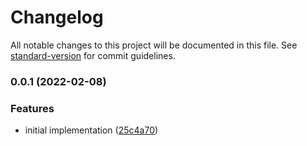 # Changelog

All notable changes to this project will be documented in this file. See [standard-version](https://github.com/conventional-changelog/standard-version) for commit guidelines.

### 0.0.1 (2022-02-08)


### Features

* initial implementation ([25c4a70](https://github.com/rebeccarich/nuxt-launch-darkly/commit/25c4a708d63352f46c87b37153d5c74fcd1356ac))

